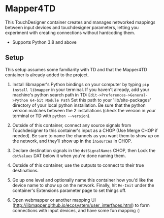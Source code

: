 # Mapper4TD

This TouchDesigner container creates and manages networked mappings between input devices and touchdesigner parameters, letting you experiment with creating connections without hardcoding them.

* Supports Python 3.8 and above

## Setup

This setup assumes some familiarity with TD and that the Mapper4TD container is already added to the project.

1. Install libmapper's Python bindings on your computer by typing `pip install libmapper` in your terminal. If you haven't already, add your machine's python search path in TD:
`Edit->Preferences->General->Python 64-bit Module Path`
Set this path to your 'lib/site-packages' directory of your local python installation. Be sure that the python version matches between the 2 installations (check the version in your terminal or TD with `python --version`).

2. Outside of this container, connect any source signals from Touchdesigner to this container's input as a CHOP (Use Merge CHOP if needed). Be sure to name the channels as you want them to show up on the network, and they'll show up in the `inSources` In CHOP.

3. Declare destination signals in the `dstSignalNames` CHOP, then Lock the `dstValues` DAT below it when you're done naming them.

4. Outside of this container, use the outputs to connect to their true destinations.

5. Go up one level and optionally name this container how you'd like the device name to show up on the network. Finally, hit `Re-Init` under the container's Extensions parameter page to set things off.

6. Open webmapper or another mapping UI (http://libmapper.github.io/ecosystem/user_interfaces.html) to form connections with input devices, and have some fun mapping :)